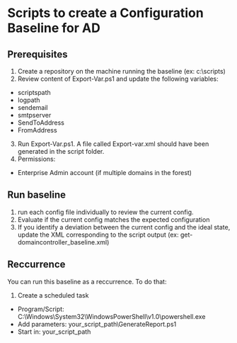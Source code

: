 # Scripts to create a Configuration Baseline for AD

## Prerequisites

1) Create a repository on the machine running the baseline (ex: c:\scripts)
2) Review content of Export-Var.ps1 and update the following variables:
 - scriptspath
 - logpath
 - sendemail
 - smtpserver
 - SendToAddress
 - FromAddress

3) Run Export-Var.ps1. A file called Export-var.xml should have been generated in the script folder.
4) Permissions:
- Enterprise Admin account (if multiple domains in the forest)


## Run baseline

1) run each config file individually to review the current config. 
2) Evaluate if the current config matches the expected configuration
3) If you identify a deviation between the current config and the ideal state, update the XML corresponding to the script output (ex: get-domaincontroller_baseline.xml)


## Reccurrence

You can run this baseline as a reccurrence. To do that:
1) Create a scheduled task
- Program/Script: C:\Windows\System32\WindowsPowerShell\v1.0\powershell.exe
- Add parameters: your_script_path\GenerateReport.ps1
- Start in: your_script_path
